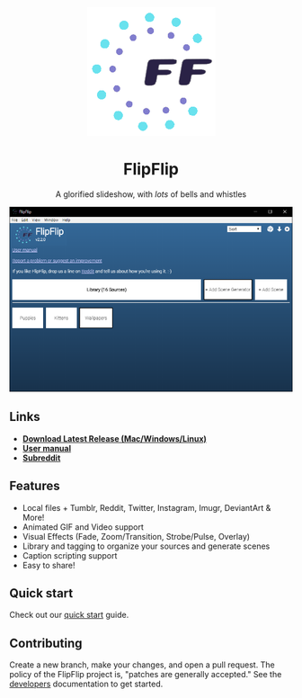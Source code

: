 <p align="center">
  <a href="https://ififfy.github.io/flipflip/">
    <img alt="flipflip" src="./docs/doc_images/flipflip_logo.png">
  </a>
</p>

<h1 align="center">FlipFlip</h1>
<p align="center">
  A glorified slideshow, with <i>lots</i> of bells and whistles
</p>

![Screenshot](./docs/doc_images/flipflip_home.png)

## Links

* **[Download Latest Release (Mac/Windows/Linux)](https://github.com/ififfy/flipflip/releases/latest)**
* **[User manual](https://ififfy.github.io/flipflip/)**
* **[Subreddit](https://www.reddit.com/r/flipflip/)**

## Features
- Local files + Tumblr, Reddit, Twitter, Instagram, Imugr, DeviantArt & More!
- Animated GIF and Video support
- Visual Effects (Fade, Zoom/Transition, Strobe/Pulse, Overlay)
- Library and tagging to organize your sources and generate scenes
- Caption scripting support
- Easy to share!

## Quick start

Check out our [quick start](https://ififfy.github.io/flipflip/#/quickstart) guide.

## Contributing

Create a new branch, make your changes, and open a pull request. The policy of the FlipFlip project is, 
"patches are generally accepted." See the [developers](https://ififfy.github.io/flipflip/#/developers) 
documentation to get started.